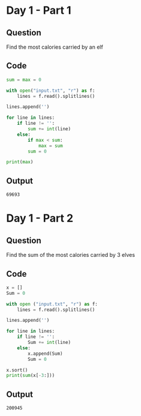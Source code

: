 # Day 1 - Part 1
## Question
Find the most calories carried by an elf
## Code
  ```py
  sum = max = 0

  with open("input.txt", "r") as f:
      lines = f.read().splitlines()

  lines.append('')

  for line in lines:
      if line != '':
          sum += int(line)
      else:
          if max < sum:
              max = sum
          sum = 0

  print(max)
  ```
## Output
  ```
  69693
  ```
# Day 1 - Part 2
## Question
Find the sum of the most calories carried by 3 elves
## Code
  ```py
  x = []
  Sum = 0

  with open ("input.txt", "r") as f:
      lines = f.read().splitlines()

  lines.append('')

  for line in lines:
      if line != '':
          Sum += int(line)
      else:
          x.append(Sum)
          Sum = 0

  x.sort()
  print(sum(x[-3:]))
  ```
## Output
```
200945
```
